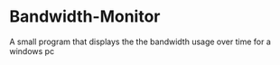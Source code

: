 # Bandwidth-Monitor
A small program that displays the the bandwidth usage over time for a windows pc
